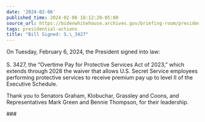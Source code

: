```yaml
---
date: '2024-02-06'
published_time: 2024-02-06 18:12:20-05:00
source_url: https://bidenwhitehouse.archives.gov/briefing-room/presidential-actions/2024/02/06/bill-signed-s-3427/
tags: presidential-actions
title: "Bill Signed: S.\_3427"
---
```

 
On Tuesday, February 6, 2024, the President signed into law:  
   
S. 3427, the “Overtime Pay for Protective Services Act of 2023,” which
extends through 2028 the waiver that allows U.S. Secret Service
employees performing protective services to receive premium pay up to
level II of the Executive Schedule.

Thank you to Senators Graham, Klobuchar, Grassley and Coons, and
Representatives Mark Green and Bennie Thompson, for their leadership.

\###
